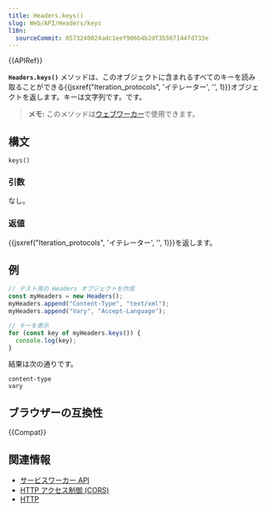 ```yaml
---
title: Headers.keys()
slug: Web/API/Headers/keys
l10n:
  sourceCommit: 8573240024adc1eef906b4b2df35567144fd733e
---
```


{{APIRef}}

**`Headers.keys()`** メソッドは、このオブジェクトに含まれるすべてのキーを読み取ることができる{{jsxref("Iteration_protocols", 'イテレーター', '', 1)}}オブジェクトを返します。キーは文字列です。です。

> **メモ:** このメソッドは[ウェブワーカー](/ja/docs/Web/API/Web_Workers_API)で使用できます。

## 構文

```js-nolint
keys()
```

### 引数

なし。

### 返値

{{jsxref("Iteration_protocols", 'イテレーター', '', 1)}}を返します。

## 例

```js
// テスト用の Headers オブジェクトを作成
const myHeaders = new Headers();
myHeaders.append("Content-Type", "text/xml");
myHeaders.append("Vary", "Accept-Language");

// キーを表示
for (const key of myHeaders.keys()) {
  console.log(key);
}
```

結果は次の通りです。

```
content-type
vary
```

## ブラウザーの互換性

{{Compat}}

## 関連情報

- [サービスワーカー API](/ja/docs/Web/API/Service_Worker_API)
- [HTTP アクセス制御 (CORS)](/ja/docs/Web/HTTP/CORS)
- [HTTP](/ja/docs/Web/HTTP)
